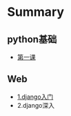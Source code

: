 # Summary

## python基础

* [第一课](1.python入门.md)

## Web

* [1.django入门](django/1.django入门.md)
* 2.django深入



